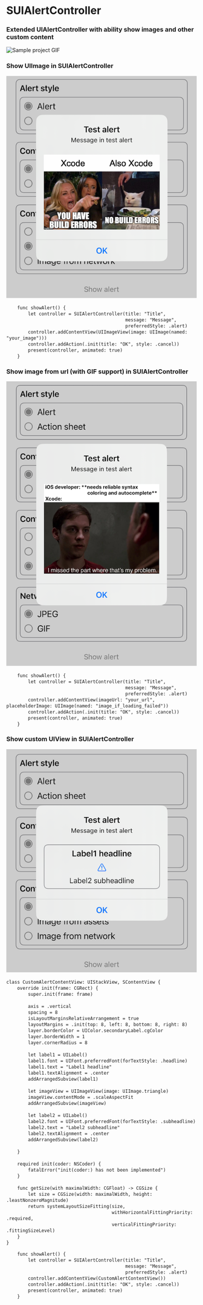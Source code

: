 # SUIAlertController
### Extended UIAlertController with ability show images and other custom content

![Sample project GIF](/screenshots/1.PNG?raw=true)

### Show UIImage in SUIAlertController
![UIImage in SUIAlertController](/screenshots/uiimage_in_alert.png?raw=true)
```
    func showAlert() {
        let controller = SUIAlertController(title: "Title",
                                            message: "Message",
                                            preferredStyle: .alert)
        controller.addContentView(UIImageView(image: UIImage(named: "your_image")))
        controller.addAction(.init(title: "OK", style: .cancel))
        present(controller, animated: true)
    }
```

### Show image from url (with GIF support) in SUIAlertController
![image from url (with GIF support) in SUIAlertController](/screenshots/network_image_in_alert.png?raw=true)
```
    func showAlert() {
        let controller = SUIAlertController(title: "Title",
                                            message: "Message",
                                            preferredStyle: .alert)
        controller.addContentView(imageUrl: "your_url", placeholderImage: UIImage(named: "image_if_loading_failed"))
        controller.addAction(.init(title: "OK", style: .cancel))
        present(controller, animated: true)
    }
```

### Show custom UIView in SUIAlertController
![custom UIView in SUIAlertController](/screenshots/custom_view_in_alert.png?raw=true)
```
class CustomAlertContentView: UIStackView, SContentView {
    override init(frame: CGRect) {
        super.init(frame: frame)
        
        axis = .vertical
        spacing = 8
        isLayoutMarginsRelativeArrangement = true
        layoutMargins = .init(top: 8, left: 8, bottom: 8, right: 8)
        layer.borderColor = UIColor.secondaryLabel.cgColor
        layer.borderWidth = 1
        layer.cornerRadius = 8
        
        let label1 = UILabel()
        label1.font = UIFont.preferredFont(forTextStyle: .headline)
        label1.text = "Label1 headline"
        label1.textAlignment = .center
        addArrangedSubview(label1)
        
        let imageView = UIImageView(image: UIImage.triangle)
        imageView.contentMode = .scaleAspectFit
        addArrangedSubview(imageView)
        
        let label2 = UILabel()
        label2.font = UIFont.preferredFont(forTextStyle: .subheadline)
        label2.text = "Label2 subheadline"
        label2.textAlignment = .center
        addArrangedSubview(label2)
        
    }
    
    required init(coder: NSCoder) {
        fatalError("init(coder:) has not been implemented")
    }
    
    func getSize(with maximalWidth: CGFloat) -> CGSize {
        let size = CGSize(width: maximalWidth, height: .leastNonzeroMagnitude)
        return systemLayoutSizeFitting(size,
                                       withHorizontalFittingPriority: .required,
                                       verticalFittingPriority: .fittingSizeLevel)
    }
}
```
```
    func showAlert() {
        let controller = SUIAlertController(title: "Title",
                                            message: "Message",
                                            preferredStyle: .alert)
        controller.addContentView(CustomAlertContentView())
        controller.addAction(.init(title: "OK", style: .cancel))
        present(controller, animated: true)
    }
```

